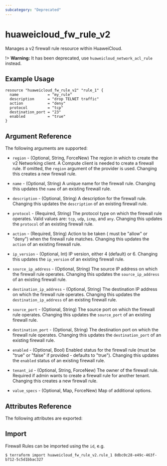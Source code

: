 ```yaml
---
subcategory: "Deprecated"
---
```


# huaweicloud\_fw\_rule\_v2

Manages a v2 firewall rule resource within HuaweiCloud.

!> **Warning:** It has been deprecated, use `huaweicloud_network_acl_rule` instead.

## Example Usage

```hcl
resource "huaweicloud_fw_rule_v2" "rule_1" {
  name             = "my_rule"
  description      = "drop TELNET traffic"
  action           = "deny"
  protocol         = "tcp"
  destination_port = "23"
  enabled          = "true"
}
```

## Argument Reference

The following arguments are supported:

* `region` - (Optional, String, ForceNew) The region in which to create the v2 Networking client.
    A Compute client is needed to create a firewall rule. If omitted, the
    `region` argument of the provider is used. Changing this creates a new
    firewall rule.

* `name` - (Optional, String) A unique name for the firewall rule. Changing this
    updates the `name` of an existing firewall rule.

* `description` - (Optional, String) A description for the firewall rule. Changing this
    updates the `description` of an existing firewall rule.

* `protocol` - (Required, String) The protocol type on which the firewall rule operates.
    Valid values are: `tcp`, `udp`, `icmp`, and `any`. Changing this updates the
    `protocol` of an existing firewall rule.

* `action` - (Required, String) Action to be taken ( must be "allow" or "deny") when the
    firewall rule matches. Changing this updates the `action` of an existing
    firewall rule.

* `ip_version` - (Optional, Int) IP version, either 4 (default) or 6. Changing this
    updates the `ip_version` of an existing firewall rule.

* `source_ip_address` - (Optional, String) The source IP address on which the firewall
    rule operates. Changing this updates the `source_ip_address` of an existing
    firewall rule.

* `destination_ip_address` - (Optional, String) The destination IP address on which the
    firewall rule operates. Changing this updates the `destination_ip_address`
    of an existing firewall rule.

* `source_port` - (Optional, String) The source port on which the firewall
    rule operates. Changing this updates the `source_port` of an existing
    firewall rule.

* `destination_port` - (Optional, String) The destination port on which the firewall
    rule operates. Changing this updates the `destination_port` of an existing
    firewall rule.

* `enabled` - (Optional, Bool) Enabled status for the firewall rule (must be "true"
    or "false" if provided - defaults to "true"). Changing this updates the
    `enabled` status of an existing firewall rule.

* `tenant_id` - (Optional, String, ForceNew) The owner of the firewall rule. Required if admin
    wants to create a firewall rule for another tenant. Changing this creates a
    new firewall rule.

* `value_specs` - (Optional, Map, ForceNew) Map of additional options.

## Attributes Reference

The following attributes are exported:

## Import

Firewall Rules can be imported using the `id`, e.g.

```
$ terraform import huaweicloud_fw_rule_v2.rule_1 8dbc0c28-e49c-463f-b712-5c5d1bbac327
```
